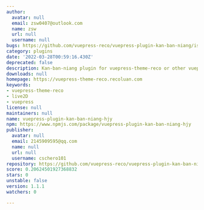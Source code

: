 ```yaml
---
author:
  avatar: null
  email: zsw0407@outlook.com
  name: zsw
  url: null
  username: null
bugs: https://github.com/vuepress-reco/vuepress-plugin-kan-ban-niang/issues
category: plugins
date: '2022-03-28T00:59:16.430Z'
deprecated: false
description: Kan-ban-niang plugin for vuepress-theme-reco or other vuepress theme
downloads: null
homepage: https://vuepress-theme-reco.recoluan.com
keywords:
- vuepress-theme-reco
- live2D
- vuepress
license: null
maintainers: null
name: vuepress-plugin-kan-ban-niang-hjy
npm: https://www.npmjs.com/package/vuepress-plugin-kan-ban-niang-hjy
publisher:
  avatar: null
  email: 2145909595@qq.com
  name: null
  url: null
  username: cschero101
repository: https://github.com/vuepress-reco/vuepress-plugin-kan-ban-niang
score: 0.20624501927368832
stars: 0
unstable: false
version: 1.1.1
watchers: 0

---
```


